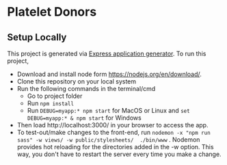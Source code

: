 # Platelet Donors

## Setup Locally
This project is generated via [Express application generator](https://expressjs.com/en/guide/routing.html).
To run this project,
 - Download and install node form https://nodejs.org/en/download/.
 - Clone this repository on your local system
 - Run the following commands in the terminal/cmd
   - Go to project folder
   - Run ```npm install```
   - Run ```DEBUG=myapp:* npm start``` for MacOS or Linux and ```set DEBUG=myapp:* & npm start``` for Windows
 - Then load http://localhost:3000/ in your browser to access the app.
 - To test-out/make changes to the front-end, run ```nodemon -x "npm run sass" -w views/ -w public/stylesheets/  ./bin/www``` . Nodemon provides hot reloading for the directories added in the -w option. This way, you don't have to restart the server every time you make a change.
